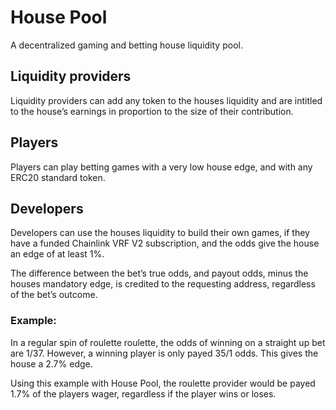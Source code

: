 # House Pool

A decentralized gaming and betting house liquidity pool.

## Liquidity providers

Liquidity providers can add any token to the houses liquidity and are intitled to the house’s earnings in proportion to the size of their contribution.

## Players

Players can play betting games with a very low house edge, and with any ERC20 standard token.

## Developers

Developers can use the houses liquidity to build their own games, if they have a funded Chainlink VRF V2 subscription, and the odds give the house an edge of at least 1%. 

The difference between the bet’s true odds, and payout odds, minus the houses mandatory edge, is credited to the requesting address, regardless of the bet’s outcome.

### Example:

In a regular spin of roulette roulette, the odds of winning on a straight up bet are 1/37. However, a winning player is only payed 35/1 odds. This gives the house a 2.7% edge.

Using this example with House Pool, the roulette provider would be payed 1.7% of the players wager, regardless if the player wins or loses.
